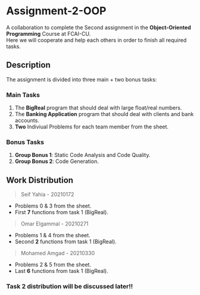 # Assignment-2-OOP
A collaboration to complete the Second assignment in the **Object-Oriented Programming** Course at FCAI-CU.\
Here we will cooperate and help each others in order to finish all required tasks.

## Description
The assignment is divided into three main + two bonus tasks:
### Main Tasks
1. The **BigReal** program that should deal with large float/real numbers.
2. The **Banking Application** program that should deal with clients and bank accounts.
3. **Two** Indiviual Problems for each team member from the sheet.
### Bonus Tasks
1. **Group Bonus 1**: Static Code Analysis and Code Quality.
2. **Group Bonus 2**: Code Generation.

## Work Distribution
> Seif Yahia - 20210172
- Problems 0 & 3 from the sheet.
- First **7** functions from task 1 (BigReal).
> Omar Elgammal - 20210271
- Problems 1 & 4 from the sheet.
- Second **2** functions from task 1 (BigReal).
> Mohamed Amgad - 20210330
- Problems 2 & 5 from the sheet.
- Last **6** functions from task 1 (BigReal).
### Task 2 distribution will be discussed later!!